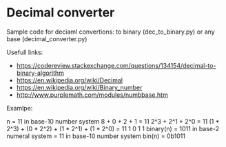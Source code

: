 # Decimal converter

Sample code for deciaml convertions: to binary (dec_to_binary.py) or any base (decimal_converter.py)

Usefull links:
- https://codereview.stackexchange.com/questions/134154/decimal-to-binary-algorithm
- https://en.wikipedia.org/wiki/Decimal
- https://en.wikipedia.org/wiki/Binary_number
- http://www.purplemath.com/modules/numbbase.htm

Examlpe:

n                                              = 11 in base-10 number system
    8     +     0     +     2     +     1      = 11
     2^3              +      2^1  +      2^0   = 11
(1 * 2^3) + (0 * 2^2) + (1 * 2^1) + (1 * 2^0)  = 11
1         0         1         1
binary(n) = 1011 in base-2 numeral system      = 11 in base-10 number system
bin(n)    = 0b1011


